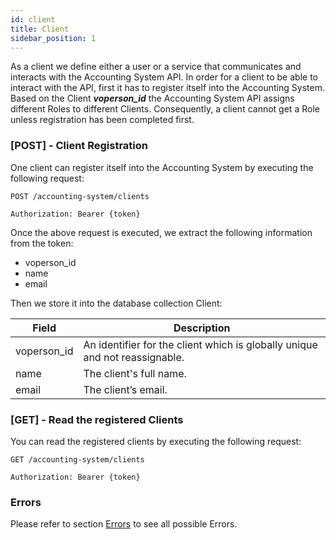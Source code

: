 ```yaml
---
id: client
title: Client
sidebar_position: 1
---
```


As a client we define either a user or a service that communicates and interacts with the Accounting System API. 
In order for a client to be able to interact with the API, first it has to register itself into the Accounting System. Based on the Client **_voperson_id_** the Accounting System API assigns different Roles to different Clients.
Consequently, a client cannot get a Role unless registration has been completed first.

### [POST] - Client Registration

One client can register itself into the Accounting System by executing the following request:

```
POST /accounting-system/clients

Authorization: Bearer {token}
```

Once the above request is executed, we extract the following information from the token:

- voperson_id
- name
- email

Then we store it into the database collection Client:

| Field          	| Description   	                      | 
|------------------	|---------------------------------------- |
| voperson_id             	| An identifier for the client which is globally unique and not reassignable. |
| name       	| The client's full name. |
| email      	    | The client’s email. |

### [GET] - Read the registered Clients

You can read the registered clients by executing the following request:

```
GET /accounting-system/clients

Authorization: Bearer {token}
```

### Errors

Please refer to section [Errors](./api_errors) to see all possible Errors.